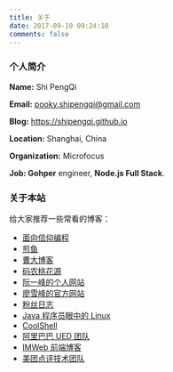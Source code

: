 ```yaml
---
title: 关于
date: 2017-09-10 09:24:10
comments: false
---
```


### 个人简介

**Name:** Shi PengQi

**Email:** pooky.shipengqi@gmail.com

**Blog:** https://shipengqi.github.io

**Location:** Shanghai, China

**Organization:** Microfocus

**Job: Gohper** engineer, **Node.js Full Stack**.

### 关于本站

给大家推荐一些常看的博客：

- [面向信仰编程](https://draveness.me/)
- [煎鱼](https://eddycjy.com/)
- [曹大博客](https://xargin.com/)
- [码农桃花源](https://qcrao.com/)
- [阮一峰的个人网站](http://www.ruanyifeng.com/home.html)
- [廖雪峰的官方网站](https://www.liaoxuefeng.com/)
- [粉丝日志](http://blog.fens.me/)
- [Java 程序员眼中的 Linux](https://github.com/judasn/Linux-Tutorial)
- [CoolShell](https://coolshell.cn/)
- [阿里巴巴 UED 团队](http://www.aliued.com/)
- [IMWeb 前端博客](http://imweb.io/topic/tab/all)
- [美团点评技术团队](https://tech.meituan.com/)

